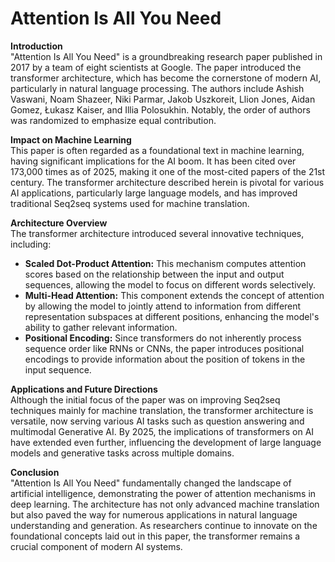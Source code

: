 # Attention Is All You Need

**Introduction**  
"Attention Is All You Need" is a groundbreaking research paper published in 2017 by a team of eight scientists at Google. The paper introduced the transformer architecture, which has become the cornerstone of modern AI, particularly in natural language processing. The authors include Ashish Vaswani, Noam Shazeer, Niki Parmar, Jakob Uszkoreit, Llion Jones, Aidan Gomez, Łukasz Kaiser, and Illia Polosukhin. Notably, the order of authors was randomized to emphasize equal contribution.

**Impact on Machine Learning**  
This paper is often regarded as a foundational text in machine learning, having significant implications for the AI boom. It has been cited over 173,000 times as of 2025, making it one of the most-cited papers of the 21st century. The transformer architecture described herein is pivotal for various AI applications, particularly large language models, and has improved traditional Seq2seq systems used for machine translation.

**Architecture Overview**  
The transformer architecture introduced several innovative techniques, including:
- **Scaled Dot-Product Attention:** This mechanism computes attention scores based on the relationship between the input and output sequences, allowing the model to focus on different words selectively.
- **Multi-Head Attention:** This component extends the concept of attention by allowing the model to jointly attend to information from different representation subspaces at different positions, enhancing the model's ability to gather relevant information.
- **Positional Encoding:** Since transformers do not inherently process sequence order like RNNs or CNNs, the paper introduces positional encodings to provide information about the position of tokens in the input sequence.

**Applications and Future Directions**  
Although the initial focus of the paper was on improving Seq2seq techniques mainly for machine translation, the transformer architecture is versatile, now serving various AI tasks such as question answering and multimodal Generative AI. By 2025, the implications of transformers on AI have extended even further, influencing the development of large language models and generative tasks across multiple domains. 

**Conclusion**  
"Attention Is All You Need" fundamentally changed the landscape of artificial intelligence, demonstrating the power of attention mechanisms in deep learning. The architecture has not only advanced machine translation but also paved the way for numerous applications in natural language understanding and generation. As researchers continue to innovate on the foundational concepts laid out in this paper, the transformer remains a crucial component of modern AI systems.